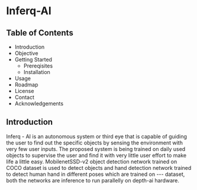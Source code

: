 # Inferq-AI
## Table of Contents
- Introduction
- Objective
- Getting Started
  - Prereqisites
  - Installation
- Usage
- Roadmap
- License
- Contact
- Acknowledgements  

## Introduction
Inferq - AI is an autonomous system or third eye that is capable of guiding the user to find out the specific objects by sensing the environment with very few user inputs. The proposed system is being trained on daily used objects to supervise the user and find it with very little user effort to make life a little easy. 
MobilenetSSD-v2 object detection network trained on COCO dataset is used to detect objects and hand detection network trained to detect human hand in different poses which are trained on  --- dataset, both the networks are inference to run parallelly on depth-ai hardware. 
